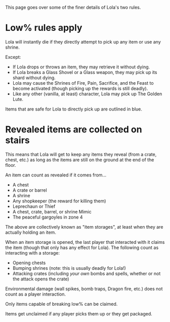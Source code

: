 This page goes over some of the finer details of Lola's two rules.

# Low% rules apply
Lola will instantly die if they directly attempt to pick up any item or use any shrine.

Except:
- If Lola drops or throws an item, they may retrieve it without dying.
- If Lola breaks a Glass Shovel or a Glass weapon, they may pick up its shard without dying.
- Lola may cause the Shrines of Fire, Pain, Sacrifice, and the Feast to become activated (though picking up the rewards is still deadly).
- Like any other (vanilla, at least) character, Lola may pick up The Golden Lute.

Items that are safe for Lola to directly pick up are outlined in blue.

# Revealed items are collected on stairs

This means that Lola will get to keep any items they reveal (from a crate, chest, etc.) as long as the items are still on the ground at the end of the floor.

An item can count as revealed if it comes from...
- A chest
- A crate or barrel
- A shrine
- Any shopkeeper (the reward for killing them)
- Leprechaun or Thief
- A chest, crate, barrel, or shrine Mimic
- The peaceful gargoyles in zone 4

The above are collectively known as "item storages", at least when they are actually holding an item.

When an item storage is opened, the last player that interacted with it claims the item (though that only has any effect for Lola). The following count as interacting with a storage:
- Opening chests
- Bumping shrines (note: this is usually deadly for Lola!)
- Attacking crates (including *your own* bombs and spells, whether or not the attack opens the crate)

Environmental damage (wall spikes, bomb traps, Dragon fire, etc.) does not count as a player interaction.

Only items capable of breaking low% can be claimed.

Items get unclaimed if any player picks them up or they get packaged.